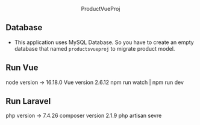 <p align="center">ProductVueProj</p>

## Database
- This application uses MySQL Database. So you have to create an empty database that named ``productsvueproj`` to migrate product model.


## Run Vue
node version -> 16.18.0
Vue version 2.6.12
npm run watch | npm run dev

## Run Laravel
php version -> 7.4.26
composer version 2.1.9
php artisan sevre
